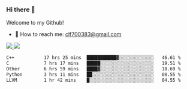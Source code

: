 ### Hi there 👋

<!--
**clingfei/clingfei** is a ✨ _special_ ✨ repository because its `README.md` (this file) appears on your GitHub profile.

Here are some ideas to get you started:

- 🔭 I’m currently working on ...
- 🌱 I’m currently learning ...
- 👯 I’m looking to collaborate on ...
- 🤔 I’m looking for help with ...
- 💬 Ask me about ...
- 📫 How to reach me: ...
- 😄 Pronouns: ...
- ⚡ Fun fact: ...
-->
Welcome to my Github!
- 📧 How to reach me: clf700383@gmail.com

<a href="https://github.com/anuraghazra/github-readme-stats">
  <img src="https://github-readme-stats.vercel.app/api?username=clingfei&count_private=true&show_icons=true&include_all_commits=true&line_height=21&hide_border=true&repo=github-readme-stats" />
</a>
<a href="https://github.com/anuraghazra/convoychat">
  <img src="https://github-readme-stats.vercel.app/api/top-langs/?username=clingfei&hide=Tcl,Perl,Makefile,CSS,HTML,Yacc,Lex,Verilog&langs_count=6&layout=compact&hide_border=true&repo=convoychat" />
</a>

<!--START_SECTION:waka-->

```txt
C++           17 hrs 25 mins  ███████████▓░░░░░░░░░░░░░   46.61 %
C             7 hrs 17 mins   █████░░░░░░░░░░░░░░░░░░░░   19.51 %
Other         6 hrs 59 mins   ████▓░░░░░░░░░░░░░░░░░░░░   18.69 %
Python        3 hrs 11 mins   ██░░░░░░░░░░░░░░░░░░░░░░░   08.55 %
LLVM          1 hr 42 mins    █░░░░░░░░░░░░░░░░░░░░░░░░   04.55 %
```

<!--END_SECTION:waka-->
